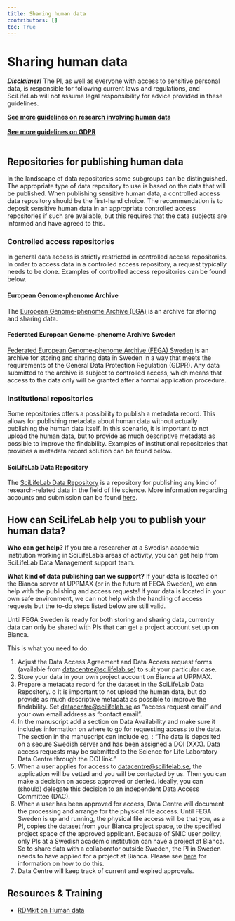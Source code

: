```yaml
---
title: Sharing human data
contributors: []
toc: True
---
```


# Sharing human data

<div class="alert alert-warning" role="alert">
  <B><I>Disclaimer!</I></B> The PI, as well as everyone with access to sensitive personal data, is responsible for following current laws and regulations, and SciLifeLab will not assume legal responsibility for advice provided in these guidelines.
</div>

<!-- Generella riktlinjer för publicering av human data. Vilka olika nivåer finns.  
The recommendations on publishing human data varies depending on the nature of the human data in question. The principle "As open as possible, as closed as necessary" is of great importance when it comes to publishing human data. -->


<a href="/topics/research-involving-human-data"><b>See more guidelines on research involving human data <i class="bi bi-arrow-right-square-fill"></i></b></a>
<br/><br/>
<a href="/topics/gdpr-legal-reference.md"><b>See more guidelines on GDPR <i class="bi bi-arrow-right-square-fill"></i></b></a>
<br/><br/>


## Repositories for publishing human data

<!-- Generell text om repositories for human data. När ska vilken av dessa användas och hur de relaterar till varandra -->
In the landscape of data repositories some subgroups can be distinguished. The appropriate type of data repository to use is based on the data that will be published. When publishing sensitive human data, a controlled access data repository should be the first-hand choice. The recommendation is to deposit sensitive human data in an appropriate controlled access repositories if such are available, but this requires that the data subjects are informed and have agreed to this.

### Controlled access repositories
In general data access is strictly restricted in controlled access repositories. In order to access data in a controlled access repository, a request typically needs to be done. Examples of controlled access repositories can be found below.

#### European Genome-phenome Archive
<!-- Kort text om EGA  -->
The [European Genome-phenome Archive (EGA)](https://ega-archive.org) is an archive for storing and sharing data.

#### Federated European Genome-phenome Archive Sweden
[Federated European Genome-phenome Archive (FEGA) Sweden](https://fega.nbis.se/) is an archive for storing and sharing data in Sweden in a way that meets the requirements of the General Data Protection Regulation (GDPR). Any data submitted to the archive is subject to controlled access, which means that access to the data only will be granted after a formal application procedure.

### Institutional repositories
Some repositories offers a possibility to publish a metadata record. This allows for publishing metadata about human data without actually publishing the human data itself. In this scenario, it is important to not upload the human data, but to provide as much descriptive metadata as possible to improve the findability. Examples of institutional repositories that provides a metadata record solution can be found below.

#### SciLifeLab Data Repository
The [SciLifeLab Data Repository](https://figshare.scilifelab.se) is a repository for publishing any kind of research-related data in the field of life science. More information regarding accounts and submission can be found [here](https://www.scilifelab.se/data/repository).


## How can SciLifeLab help you to publish your human data?
<!-- Uppdateras.  -->

**Who can get help?** If you are a researcher at a Swedish academic institution working in SciLifeLab’s areas of activity, you can get help from SciLifeLab Data Management support team.

**What kind of data publishing can we support?** If your data is located on the Bianca server at UPPMAX (or in the future at FEGA Sweden), we can help with the publishing and access requests! If your data is located in your own safe environment, we can not help with the handling of access requests but the to-do steps listed below are still valid.

Until FEGA Sweden is ready for both storing and sharing data, currently data can only be shared with PIs that can get a project account set up on Bianca.

<!-- Uppdateras av Markus FEGA  -->

This is what you need to do:
1. Adjust the Data Access Agreement and Data Access request forms (available from datacentre@scilifelab.se) to suit your particular case.
2. Store your data in your own project account on Bianca at UPPMAX.
3. Prepare a metadata record for the dataset in the SciLifeLab Data Repository. o	It is important to not upload the human data, but do provide as much descriptive metadata as possible to improve the findability. Set datacentre@scilifelab.se as “access request email” and your own email address as “contact email”.
4. In the manuscript add a section on Data Availability and make sure it includes information on where to go for requesting access to the data. The section in the manuscript can include eg. : “The data is deposited on a secure Swedish server and has been assigned a DOI (XXX). Data access requests may be submitted to the Science for Life Laboratory Data Centre through the DOI link.”
5. When a user applies for access to datacentre@scilifelab.se, the application will be vetted and you will be contacted by us. Then you can make a decision on access approved or denied. Ideally, you can (should) delegate this decision to an independent Data Access Committee (DAC).
6. When a user has been approved for access, Data Centre will document the processing and arrange for the physical file access. Until FEGA Sweden is up and running, the physical file access will be that you, as a PI, copies the dataset from your Bianca project space, to the specified project space of the approved applicant. Because of SNIC user policy, only PIs at a Swedish academic institution can have a project at Bianca. So to share data with a collaborator outside Sweden, the PI in Sweden needs to have applied for a project at Bianca. Please see [here](https://www.uppmax.uu.se/support/user-guides/bianca-user-guide/) for information on how to do this.
7. Data Centre will keep track of current and expired approvals.



## Resources & Training
* [RDMkit on Human data](https://rdmkit.elixir-europe.org/human_data)
